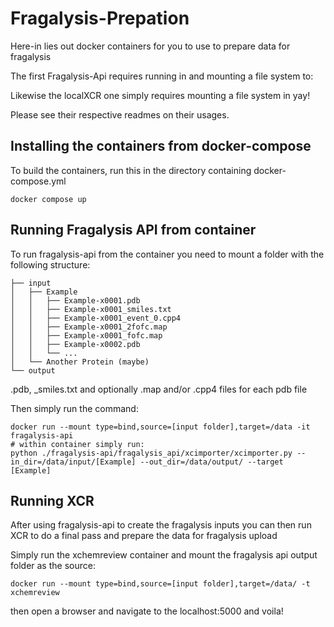 # Fragalysis-Prepation
Here-in lies out docker containers for you to use to prepare data for fragalysis

The first Fragalysis-Api requires running in and mounting a file system to:

Likewise the localXCR one simply requires mounting a file system in yay!

Please see their respective readmes on their usages.

## Installing the containers from docker-compose
To build the containers, run this in the directory containing docker-compose.yml
```
docker compose up 
```

## Running Fragalysis API from container
To run fragalysis-api from the container you need to mount a folder with the following structure:
```
├── input
│   ├── Example
│   │   ├── Example-x0001.pdb
│   │   ├── Example-x0001_smiles.txt
│   │   ├── Example-x0001_event_0.cpp4
│   │   ├── Example-x0001_2fofc.map
│   │   ├── Example-x0001_fofc.map
│   │   ├── Example-x0002.pdb
│   │   └── ...
│   └── Another Protein (maybe)
└── output
```
.pdb, _smiles.txt and optionally .map and/or .cpp4 files for each pdb file

Then simply run the command:
```
docker run --mount type=bind,source=[input folder],target=/data -it fragalysis-api
# within container simply run:
python ./fragalysis-api/fragalysis_api/xcimporter/xcimporter.py --in_dir=/data/input/[Example] --out_dir=/data/output/ --target [Example]
```

## Running XCR
After using fragalysis-api to create the fragalysis inputs you can then run XCR to do a final pass and prepare the data for fragalysis upload

Simply run the xchemreview container and mount the fragalysis api output folder as the source:
```
docker run --mount type=bind,source=[input folder],target=/data/ -t xchemreview
```
then open a browser and navigate to the localhost:5000 and voila!

